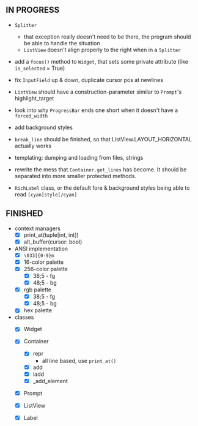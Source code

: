 IN PROGRESS
-----------

* `Splitter`
    - that exception really doesn't need to be there, the program should be able to handle the situation
    - `ListView` doesn't align properly to the right when in a `Splitter`

* add a `focus()` method to `Widget`, that sets some private attribute (like `is_selected` = True)
* fix `InputField` up & down, duplicate cursor pos at newlines

* `ListView` should have a construction-parameter similar to `Prompt`'s highlight_target

* look into why `ProgressBar` ends one short when it doesn't have a `forced_width`

* add background styles

* `break_line` should be finished, so that ListView.LAYOUT_HORIZONTAL actually works

* templating: dumping and loading from files, strings

* rewrite the mess that `Container.get_lines` has become. It should be separated into more smaller protected methods.

* `RichLabel` class, or the default fore & background styles being able to read `[cyan]style[/cyan]`


FINISHED
--------

* context managers
    - [x] print_at(tuple[int, int])
    - [x] alt_buffer(cursor: bool)

* ANSI implementation
    - [x] `\033[{0-9}m`
    - [x] 16-color palette
    - [x] 256-color palette
        + [x] 38;5 - fg
        + [x] 48;5 - bg

    - [x] rgb palette
        + [x] 38;5 - fg
        + [x] 48;5 - bg

    - [x] hex palette

* classes
    - [x] Widget

    - [x] Container
        + [x] repr
            * all line based, use `print_at()`
        + [x] add
        + [x] iadd
        + [x] \_add_element

    - [x] Prompt
    - [x] ListView
    - [x] Label
